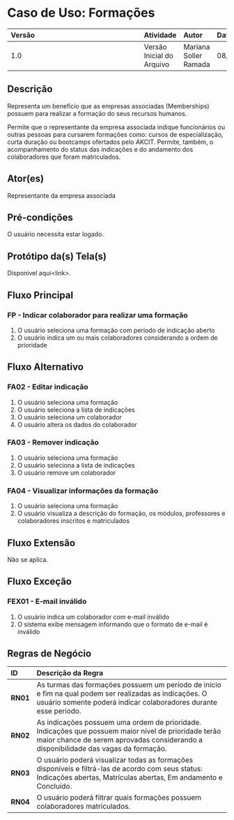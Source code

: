 # Caso de Uso: Formações


| <div style="width:290px">Versão</div> | Atividade | Autor | Data |
|:------------|:----------------|:--------------|:----------------|
| 1.0 | Versão Inicial do Arquivo | Mariana Soller Ramada  | 08/04/2025 |

## **Descrição**
Representa um benefício que as empresas associadas (Memberships) possuem para realizar a formação do seus recursos humanos. 

Permite que o representante da empresa associada indique funcionários ou outras pessoas para cursarem formações como: cursos de especialização, curta duração ou bootcamps ofertados pelo AKCIT. Permite, também, o acompanhamento do status das indicações e do andamento dos colaboradores que foram matriculados.   

## **Ator(es)**
Representante da empresa associada

## **Pré-condições**

O usuário necessita estar logado.

## **Protótipo da(s) Tela(s)**

Disponível aqui\<link\>.

## **Fluxo Principal**
### FP - Indicar colaborador para realizar uma formação

1. O usuário seleciona uma formação com período de indicação aberto
2. O usuário indica um ou mais colaboradores considerando a ordem de prioridade

## **Fluxo Alternativo**

### FA02 - Editar indicação

1. O usuário seleciona uma formação
2. O usuário seleciona a lista de indicações
3. O usuário seleciona um colaborador
4. O usuário altera os dados do colaborador

### FA03 - Remover indicação

1. O usuário seleciona uma formação
2. O usuário seleciona a lista de indicações
3. O usuário remove um colaborador

### FA04 - Visualizar informações da formação

1. O usuário seleciona uma formação
2. O usuário visualiza a descrição do formação, os módulos, professores e colaboradores inscritos e matriculados

## **Fluxo Extensão**
Não se aplica.

## **Fluxo Exceção**

### FEX01 - E-mail inválido

1. O usuário indica um colaborador com e-mail inválido
2. O sistema exibe mensagem informando que o formato de e-mail é inválido

## Regras de Negócio

| ID | Descrição da Regra |
|:-----|:-----|
| **RN01** | As turmas das formações possuem um período de início e fim na qual podem ser realizadas as indicações. O usuário somente poderá indicar colaboradores durante esse período. |
| **RN02** | As indicações possuem uma ordem de prioridade. Indicações que possuem maior nível de prioridade terão maior chance de serem aprovadas considerando a disponibilidade das vagas da formação.|
| **RN03** | O usuário poderá visualizar todas as formações disponíveis e filtrá-las de acordo com seus status: Indicações abertas, Matrículas abertas, Em andamento e Concluído. |
| **RN04** | O usuário poderá filtrar quais formações possuem colaboradores matriculados. |




